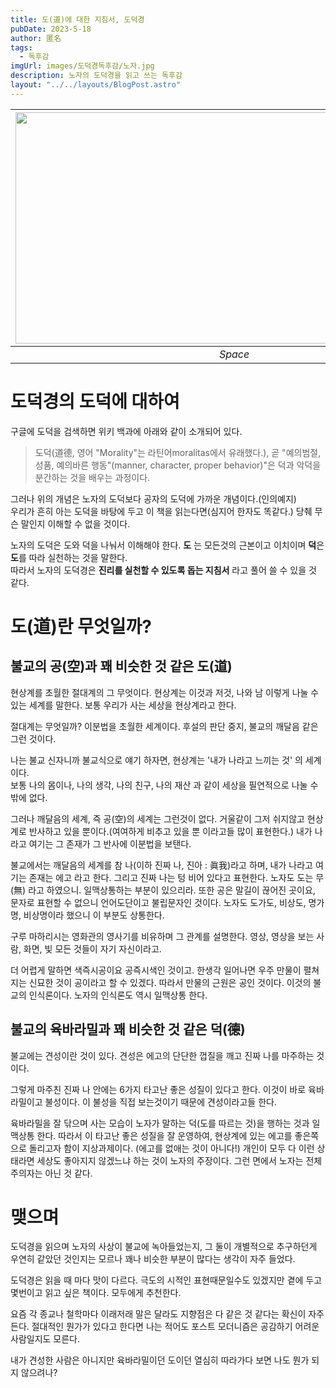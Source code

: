 ```yaml
---
title: 도(道)에 대한 지침서, 도덕경
pubDate: 2023-5-18
author: 匿名
tags:
  - 독후감
imgUrl: images/도덕경독후감/노자.jpg
description: 노자의 도덕경을 읽고 쓰는 독후감
layout: "../../layouts/BlogPost.astro"
---
```


| <img src="/images/도덕경독후감/도덕경_오강남.jpg"  width="700" height="370"> |
| :--------------------------------------------------------------------------: |
|                                   _Space_                                    |

# 도덕경의 도덕에 대하여

구글에 도덕을 검색하면 위키 백과에 아래와 같이 소개되어 있다.

> 도덕(道德, 영어 "Morality"는 라틴어moralitas에서 유래했다.), 곧 "예의범절, 성품, 예의바른 행동"(manner, character, proper behavior)"은 덕과 악덕을 분간하는 것을 배우는 과정이다.

그러나 위의 개념은 노자의 도덕보다 공자의 도덕에 가까운 개념이다.(인의예지)  
우리가 흔히 아는 도덕을 바탕에 두고 이 책을 읽는다면(심지어 한자도 똑같다.) 당췌 무슨 말인지 이해할 수 없을 것이다.

노자의 도덕은 도와 덕을 나눠서 이해해야 한다.
**도** 는 모든것의 근본이고 이치이며 **덕**은 **도**를 따라 실천하는 것을 말한다.  
따라서 노자의 도덕경은 **진리를 실천할 수 있도록 돕는 지침서** 라고 풀어 쓸 수 있을 것 같다.

# 도(道)란 무엇일까?

## 불교의 공(空)과 꽤 비슷한 것 같은 도(道)

현상계를 초월한 절대계의 그 무엇이다. 현상계는 이것과 저것, 나와 남 이렇게 나눌 수 있는 세계를 말한다. 보통 우리가 사는 세상을 현상계라고 한다.

절대계는 무엇일까? 이분법을 초월한 세계이다. 후설의 판단 중지, 불교의 깨달음 같은 그런 것이다.

나는 불교 신자니까 불교식으로 얘기 하자면, 현상계는 '내가 나라고 느끼는 것' 의 세계이다.  
보통 나의 몸이나, 나의 생각, 나의 친구, 나의 재산 과 같이 세상을 필연적으로 나눌 수 밖에 없다.

그러나 깨달음의 세계, 즉 공(空)의 세계는 그런것이 없다. 거울같이 그저 쉬지않고 현상계로 반사하고 있을 뿐이다.(여여하게 비추고 있을 뿐 이라고들 많이 표현한다.) 내가 나라고 여기는 그 존재가 그 반사에 이분법을 보탠다.

불교에서는 깨달음의 세계를 참 나(이하 진짜 나, 진아 : 眞我)라고 하며, 내가 나라고 여기는 존재는 에고 라고 한다. 그리고 진짜 나는 텅 비어 있다고 표현한다. 노자도 도는 무(無) 라고 하였으니. 일맥상통하는 부분이 있으리라. 또한 공은 말길이 끊어진 곳이요, 문자로 표현할 수 없으니 언어도단이고 불립문자인 것이다. 노자도 도가도, 비상도, 명가명, 비상명이라 했으니 이 부분도 상통한다.

구루 마하리시는 영화관의 영사기를 비유하며 그 관계를 설명한다. 영상, 영상을 보는 사람, 화면, 빛 모든 것들이 자기 자신이라고.

더 어렵게 말하면 색즉시공이요 공즉시색인 것이고. 한생각 일어나면 우주 만물이 펼쳐지는 신묘한 것이 공이라고 할 수 있겠다. 따라서 만물의 근원은 공인 것이다. 이것의 불교의 인식론이다. 노자의 인식론도 역시 일맥상통 한다.

## 불교의 육바라밀과 꽤 비슷한 것 같은 덕(德)

불교에는 견성이란 것이 있다. 견성은 에고의 단단한 껍질을 깨고 진짜 나를 마주하는 것이다.

그렇게 마주친 진짜 나 안에는 6가지 타고난 좋은 성질이 있다고 한다. 이것이 바로 육바라밀이고 불성이다. 이 불성을 직접 보는것이기 때문에 견성이라고들 한다.

육바라밀을 잘 닦으며 사는 모습이 노자가 말하는 덕(도를 따르는 것)을 행하는 것과 일맥상통 한다. 따라서 이 타고난 좋은 성질을 잘 운영하여, 현상계에 있는 에고를 좋은쪽으로 돌리고자 함이 지상과제이다. (에고를 없애는 것이 아니다!) 개인이 모두 다 이런 상태라면 세상도 좋아지지 않겠느냐 하는 것이 노자의 주장이다. 그런 면에서 노자는 전체주의자는 아닌 것 같다.

# 맺으며

도덕경을 읽으며 노자의 사상이 불교에 녹아들었는지, 그 둘이 개별적으로 추구하던게 우연히 같았던 것인지는 모르나 꽤나 비슷한 부분이 많다는 생각이 자주 들었다.

도덕경은 읽을 때 마다 맛이 다르다. 극도의 시적인 표현때문일수도 있겠지만 곁에 두고 몇번이고 읽고 싶은 책이다. 모두에게 추천한다.

요즘 각 종교나 철학마다 이래저래 말은 달라도 지향점은 다 같은 것 같다는 확신이 자주 든다. 절대적인 뭔가가 있다고 한다면 나는 적어도 포스트 모더니즘은 공감하기 어려운 사람일지도 모른다.

내가 견성한 사람은 아니지만 육바라밀이던 도이던 열심히 따라가다 보면 나도 뭔가 되지 않으려나?
